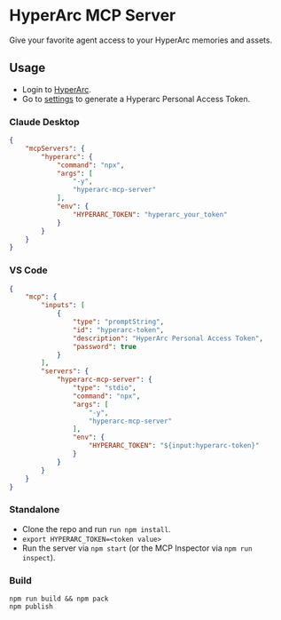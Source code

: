 # HyperArc MCP Server
Give your favorite agent access to your HyperArc memories and assets.

## Usage
- Login to [HyperArc](https://app.hyperarc.com).
- Go to [settings](https://app.hyperarc.com/#/settings) to generate a Hyperarc Personal Access Token.

### Claude Desktop
```json
{
    "mcpServers": {
        "hyperarc": {
            "command": "npx",
            "args": [
                "-y", 
                "hyperarc-mcp-server"
            ],
            "env": {
                "HYPERARC_TOKEN": "hyperarc_your_token"
            }
        }
    }
}
```

### VS Code
```json
{
    "mcp": {
        "inputs": [
            {
                "type": "promptString",
                "id": "hyperarc-token",
                "description": "HyperArc Personal Access Token",
                "password": true
            }
        ],
        "servers": {
            "hyperarc-mcp-server": {
                "type": "stdio",
                "command": "npx",
                "args": [
                    "-y", 
                    "hyperarc-mcp-server"
                ],
                "env": {
                    "HYPERARC_TOKEN": "${input:hyperarc-token}"
                }
            }
        }
    }
}
```

### Standalone
* Clone the repo and run `run npm install`.
* `export HYPERARC_TOKEN=<token value>`
* Run the server via `npm start` (or the MCP Inspector via `npm run inspect`).


### Build
```
npm run build && npm pack
npm publish
```